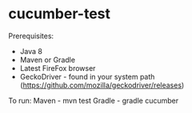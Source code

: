 # cucumber-test

Prerequisites:
- Java 8
- Maven or Gradle
- Latest FireFox browser
- GeckoDriver - found in your system path (https://github.com/mozilla/geckodriver/releases)

To run:
Maven - mvn test
Gradle - gradle cucumber
